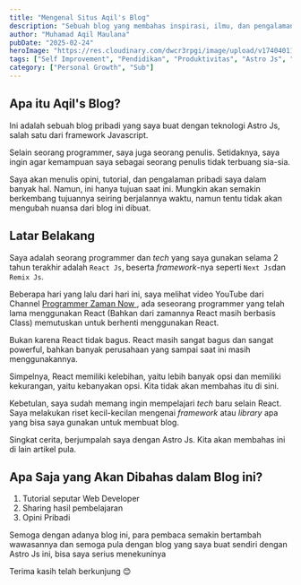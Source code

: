 ```yaml
---
title: "Mengenal Situs Aqil's Blog"
description: "Sebuah blog yang membahas inspirasi, ilmu, dan pengalaman hidup dalam perjalanan menuntut ilmu dan bekerja. "
author: "Muhamad Aqil Maulana"
pubDate: "2025-02-24"
heroImage: "https://res.cloudinary.com/dwcr3rpgi/image/upload/v1740401135/blogs/Cuplikan_layar_2025-02-24_193548_pbcgti.png"
tags: ["Self Improvement", "Pendidikan", "Produktivitas", "Astro Js", "Blog"]
category: ["Personal Growth", "Sub"]
---
```


## Apa itu Aqil's Blog?

Ini adalah sebuah blog pribadi yang saya buat dengan teknologi Astro Js, salah satu dari framework Javascript.

Selain seorang programmer, saya juga seorang penulis. Setidaknya, saya ingin agar kemampuan saya sebagai seorang penulis tidak terbuang sia-sia.

Saya akan menulis opini, tutorial, dan pengalaman pribadi saya dalam banyak hal. Namun, ini hanya tujuan saat ini. Mungkin akan semakin berkembang tujuannya seiring berjalannya waktu, namun tentu tidak akan mengubah nuansa dari blog ini dibuat.

## Latar Belakang

Saya adalah seorang programmer dan _tech_ yang saya gunakan selama 2 tahun terakhir adalah `React Js`, beserta _framework_-nya seperti `Next Js`dan `Remix Js`.

Beberapa hari yang lalu dari hari ini, saya melihat video YouTube dari Channel <a href="https://youtu.be/hxq6W_y7t78?si=Sub9PDIu4MIFDvN5" target="_blank" rel="noopener noreferrer">
Programmer Zaman Now
</a>
, ada seseorang programmer yang telah lama menggunakan React (Bahkan dari zamannya React masih berbasis Class) memutuskan untuk berhenti menggunakan React.

Bukan karena React tidak bagus. React masih sangat bagus dan sangat powerful, bahkan banyak perusahaan yang sampai saat ini masih menggunakannya.

Simpelnya, React memiliki kelebihan, yaitu lebih banyak opsi dan memiliki kekurangan, yaitu kebanyakan opsi. Kita tidak akan membahas itu di sini.

Kebetulan, saya sudah memang ingin mempelajari *tech* baru selain React. Saya melakukan riset kecil-kecilan mengenai *framework* atau *library* apa yang bisa saya gunakan untuk membuat blog.

Singkat cerita, berjumpalah saya dengan Astro Js. Kita akan membahas ini di lain artikel pula.

## Apa Saja yang Akan Dibahas dalam Blog ini?
1. Tutorial seputar Web Developer
2. Sharing hasil pembelajaran
3. Opini Pribadi

Semoga dengan adanya blog ini, para pembaca semakin bertambah wawasannya dan semoga pula dengan blog yang saya buat sendiri dengan Astro Js ini, bisa saya serius menekuninya

Terima kasih telah berkunjung 😊